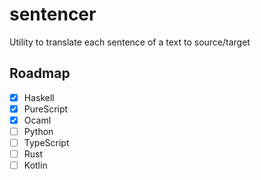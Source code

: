 # sentencer

Utility to translate each sentence of a text to source/target

## Roadmap

- [x] Haskell
- [x] PureScript
- [x] Ocaml
- [ ] Python
- [ ] TypeScript
- [ ] Rust
- [ ] Kotlin

